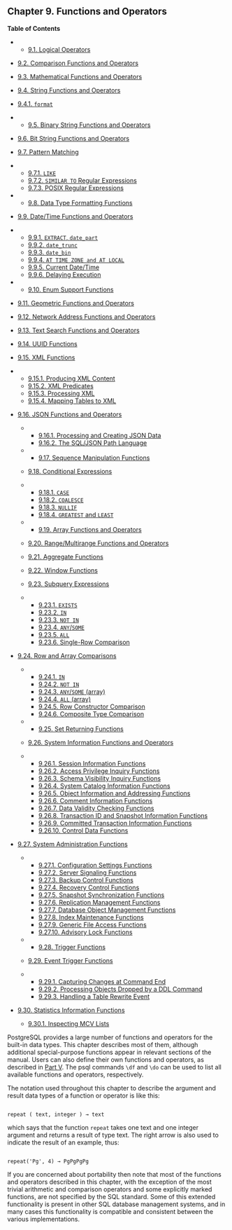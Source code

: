 ## Chapter 9. Functions and Operators

**Table of Contents**

  * *   [9.1. Logical Operators](functions-logical)
  * [9.2. Comparison Functions and Operators](functions-comparison)
  * [9.3. Mathematical Functions and Operators](functions-math)
  * [9.4. String Functions and Operators](functions-string)

    

  * [9.4.1. `format`](functions-string#FUNCTIONS-STRING-FORMAT)

  * *   [9.5. Binary String Functions and Operators](functions-binarystring)
  * [9.6. Bit String Functions and Operators](functions-bitstring)
  * [9.7. Pattern Matching](functions-matching)

    

  * *   [9.7.1. `LIKE`](functions-matching#FUNCTIONS-LIKE)
    * [9.7.2. `SIMILAR TO` Regular Expressions](functions-matching#FUNCTIONS-SIMILARTO-REGEXP)
    * [9.7.3. POSIX Regular Expressions](functions-matching#FUNCTIONS-POSIX-REGEXP)

  * *   [9.8. Data Type Formatting Functions](functions-formatting)
  * [9.9. Date/Time Functions and Operators](functions-datetime)

    

  * *   [9.9.1. `EXTRACT`, `date_part`](functions-datetime#FUNCTIONS-DATETIME-EXTRACT)
    * [9.9.2. `date_trunc`](functions-datetime#FUNCTIONS-DATETIME-TRUNC)
    * [9.9.3. `date_bin`](functions-datetime#FUNCTIONS-DATETIME-BIN)
    * [9.9.4. `AT TIME ZONE and AT LOCAL`](functions-datetime#FUNCTIONS-DATETIME-ZONECONVERT)
    * [9.9.5. Current Date/Time](functions-datetime#FUNCTIONS-DATETIME-CURRENT)
    * [9.9.6. Delaying Execution](functions-datetime#FUNCTIONS-DATETIME-DELAY)

  * *   [9.10. Enum Support Functions](functions-enum)
  * [9.11. Geometric Functions and Operators](functions-geometry)
  * [9.12. Network Address Functions and Operators](functions-net)
  * [9.13. Text Search Functions and Operators](functions-textsearch)
  * [9.14. UUID Functions](functions-uuid)
  * [9.15. XML Functions](functions-xml)

    

  * *   [9.15.1. Producing XML Content](functions-xml#FUNCTIONS-PRODUCING-XML)
    * [9.15.2. XML Predicates](functions-xml#FUNCTIONS-XML-PREDICATES)
    * [9.15.3. Processing XML](functions-xml#FUNCTIONS-XML-PROCESSING)
    * [9.15.4. Mapping Tables to XML](functions-xml#FUNCTIONS-XML-MAPPING)

* [9.16. JSON Functions and Operators](functions-json)

  * *   [9.16.1. Processing and Creating JSON Data](functions-json#FUNCTIONS-JSON-PROCESSING)
    * [9.16.2. The SQL/JSON Path Language](functions-json#FUNCTIONS-SQLJSON-PATH)

  * *   [9.17. Sequence Manipulation Functions](functions-sequence)
  * [9.18. Conditional Expressions](functions-conditional)

    

  * *   [9.18.1. `CASE`](functions-conditional#FUNCTIONS-CASE)
    * [9.18.2. `COALESCE`](functions-conditional#FUNCTIONS-COALESCE-NVL-IFNULL)
    * [9.18.3. `NULLIF`](functions-conditional#FUNCTIONS-NULLIF)
    * [9.18.4. `GREATEST` and `LEAST`](functions-conditional#FUNCTIONS-GREATEST-LEAST)

  * *   [9.19. Array Functions and Operators](functions-array)
  * [9.20. Range/Multirange Functions and Operators](functions-range)
  * [9.21. Aggregate Functions](functions-aggregate)
  * [9.22. Window Functions](functions-window)
  * [9.23. Subquery Expressions](functions-subquery)

    

  * *   [9.23.1. `EXISTS`](functions-subquery#FUNCTIONS-SUBQUERY-EXISTS)
    * [9.23.2. `IN`](functions-subquery#FUNCTIONS-SUBQUERY-IN)
    * [9.23.3. `NOT IN`](functions-subquery#FUNCTIONS-SUBQUERY-NOTIN)
    * [9.23.4. `ANY`/`SOME`](functions-subquery#FUNCTIONS-SUBQUERY-ANY-SOME)
    * [9.23.5. `ALL`](functions-subquery#FUNCTIONS-SUBQUERY-ALL)
    * [9.23.6. Single-Row Comparison](functions-subquery#FUNCTIONS-SUBQUERY-SINGLE-ROW-COMP)

* [9.24. Row and Array Comparisons](functions-comparisons)

  * *   [9.24.1. `IN`](functions-comparisons#FUNCTIONS-COMPARISONS-IN-SCALAR)
    * [9.24.2. `NOT IN`](functions-comparisons#FUNCTIONS-COMPARISONS-NOT-IN)
    * [9.24.3. `ANY`/`SOME` (array)](functions-comparisons#FUNCTIONS-COMPARISONS-ANY-SOME)
    * [9.24.4. `ALL` (array)](functions-comparisons#FUNCTIONS-COMPARISONS-ALL)
    * [9.24.5. Row Constructor Comparison](functions-comparisons#ROW-WISE-COMPARISON)
    * [9.24.6. Composite Type Comparison](functions-comparisons#COMPOSITE-TYPE-COMPARISON)

  * *   [9.25. Set Returning Functions](functions-srf)
  * [9.26. System Information Functions and Operators](functions-info)

    

  * *   [9.26.1. Session Information Functions](functions-info#FUNCTIONS-INFO-SESSION)
    * [9.26.2. Access Privilege Inquiry Functions](functions-info#FUNCTIONS-INFO-ACCESS)
    * [9.26.3. Schema Visibility Inquiry Functions](functions-info#FUNCTIONS-INFO-SCHEMA)
    * [9.26.4. System Catalog Information Functions](functions-info#FUNCTIONS-INFO-CATALOG)
    * [9.26.5. Object Information and Addressing Functions](functions-info#FUNCTIONS-INFO-OBJECT)
    * [9.26.6. Comment Information Functions](functions-info#FUNCTIONS-INFO-COMMENT)
    * [9.26.7. Data Validity Checking Functions](functions-info#FUNCTIONS-INFO-VALIDITY)
    * [9.26.8. Transaction ID and Snapshot Information Functions](functions-info#FUNCTIONS-INFO-SNAPSHOT)
    * [9.26.9. Committed Transaction Information Functions](functions-info#FUNCTIONS-INFO-COMMIT-TIMESTAMP)
    * [9.26.10. Control Data Functions](functions-info#FUNCTIONS-INFO-CONTROLDATA)

* [9.27. System Administration Functions](functions-admin)

  * *   [9.27.1. Configuration Settings Functions](functions-admin#FUNCTIONS-ADMIN-SET)
    * [9.27.2. Server Signaling Functions](functions-admin#FUNCTIONS-ADMIN-SIGNAL)
    * [9.27.3. Backup Control Functions](functions-admin#FUNCTIONS-ADMIN-BACKUP)
    * [9.27.4. Recovery Control Functions](functions-admin#FUNCTIONS-RECOVERY-CONTROL)
    * [9.27.5. Snapshot Synchronization Functions](functions-admin#FUNCTIONS-SNAPSHOT-SYNCHRONIZATION)
    * [9.27.6. Replication Management Functions](functions-admin#FUNCTIONS-REPLICATION)
    * [9.27.7. Database Object Management Functions](functions-admin#FUNCTIONS-ADMIN-DBOBJECT)
    * [9.27.8. Index Maintenance Functions](functions-admin#FUNCTIONS-ADMIN-INDEX)
    * [9.27.9. Generic File Access Functions](functions-admin#FUNCTIONS-ADMIN-GENFILE)
    * [9.27.10. Advisory Lock Functions](functions-admin#FUNCTIONS-ADVISORY-LOCKS)

  * *   [9.28. Trigger Functions](functions-trigger)
  * [9.29. Event Trigger Functions](functions-event-triggers)

    

  * *   [9.29.1. Capturing Changes at Command End](functions-event-triggers#PG-EVENT-TRIGGER-DDL-COMMAND-END-FUNCTIONS)
    * [9.29.2. Processing Objects Dropped by a DDL Command](functions-event-triggers#PG-EVENT-TRIGGER-SQL-DROP-FUNCTIONS)
    * [9.29.3. Handling a Table Rewrite Event](functions-event-triggers#PG-EVENT-TRIGGER-TABLE-REWRITE-FUNCTIONS)

* [9.30. Statistics Information Functions](functions-statistics)

  * [9.30.1. Inspecting MCV Lists](functions-statistics#FUNCTIONS-STATISTICS-MCV)

PostgreSQL provides a large number of functions and operators for the built-in data types. This chapter describes most of them, although additional special-purpose functions appear in relevant sections of the manual. Users can also define their own functions and operators, as described in [Part V](server-programming "Part V. Server Programming"). The psql commands `\df` and `\do` can be used to list all available functions and operators, respectively.

The notation used throughout this chapter to describe the argument and result data types of a function or operator is like this:

```

repeat ( text, integer ) → text
```

which says that the function `repeat` takes one text and one integer argument and returns a result of type text. The right arrow is also used to indicate the result of an example, thus:

```

repeat('Pg', 4) → PgPgPgPg
```

If you are concerned about portability then note that most of the functions and operators described in this chapter, with the exception of the most trivial arithmetic and comparison operators and some explicitly marked functions, are not specified by the SQL standard. Some of this extended functionality is present in other SQL database management systems, and in many cases this functionality is compatible and consistent between the various implementations.